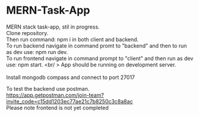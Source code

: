 # MERN-Task-App <br />
MERN stack task-app, stil in progress. <br />
Clone repository. <br />
Then run command: npm i in both client and backend. <br />
To run backend navigate in command promt to "backend" and then to run as dev use: npm run dev. <br />
To run frontend navigate in command prompt to "client" and then run as dev use: npm start. <br/ >
App should be running on development server.<br />
<br/>
Install mongodb compass and connect to port 27017 <br/>

To test the backend use postman.<br/>
https://app.getpostman.com/join-team?invite_code=c15dd1203ec77ae21c7b8250c3c8a8ac <br />
Please note frontend is not yet completed


